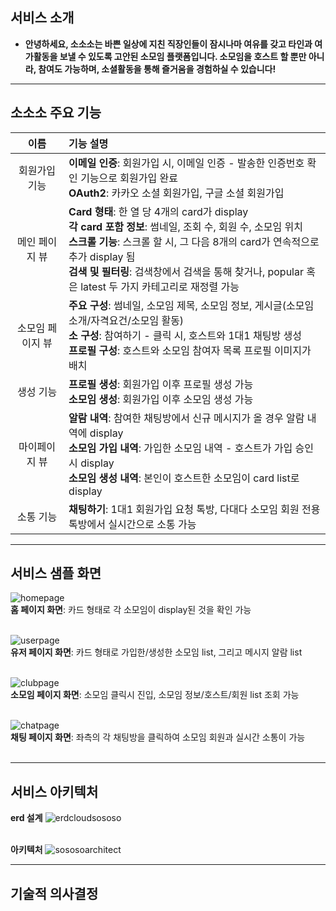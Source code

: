 ## 서비스 소개


- **안녕하세요, 소소소는 바쁜 일상에 지친 직장인들이 잠시나마 여유를 갖고 타인과 여가활동을 보낼 수 있도록 고안된 소모임 플랫폼입니다. 소모임을 호스트 할 뿐만 아니라, 참여도 가능하며, 소셜활동을 통해 즐거움을 경험하실 수 있습니다!**

***

## **소소소 주요 기능**

|이름|기능 설명|
|:---:|:---|
|회원가입 기능| **이메일 인증**: 회원가입 시, 이메일 인증 - 발송한 인증번호 확인 기능으로 회원가입 완료  <br> **OAuth2**: 카카오 소셜 회원가입, 구글 소셜 회원가입 |
|메인 페이지 뷰| **Card 형태**: 한 열 당 4개의 card가 display <br> **각 card 포함 정보**: 썸네일, 조회 수, 회원 수, 소모임 위치 <br> **스크롤 기능**: 스크롤 할 시, 그 다음 8개의 card가 연속적으로 추가 display 됨 <br> **검색 및 필터링**: 검색창에서 검색을 통해 찾거나, popular 혹은 latest 두 가지 카테고리로 재정렬 가능|
|소모임 페이지 뷰| **주요 구성**: 썸네일, 소모임 제목, 소모임 정보, 게시글(소모임 소개/자격요건/소모임 활동) <br> **소 구성**: 참여하기 - 클릭 시, 호스트와 1대1 채팅방 생성 <br> **프로필 구성**: 호스트와 소모임 참여자 목록 프로필 이미지가 배치 |
|생성 기능| **프로필 생성**: 회원가입 이후 프로필 생성 가능 <br> **소모임 생성**: 회원가입 이후 소모임 생성 가능|
|마이페이지 뷰| **알람 내역**: 참여한 채팅방에서 신규 메시지가 올 경우 알람 내역에 display <br> **소모임 가입 내역**: 가입한 소모임 내역 - 호스트가 가입 승인 시 display <br> **소모임 생성 내역**: 본인이 호스트한 소모임이 card list로 display|
|소통 기능| **채팅하기**: 1대1 회원가입 요청 톡방, 다대다 소모임 회원 전용 톡방에서 실시간으로 소통 가능|

***

## **서비스 샘플 화면**
![homepage](https://github.com/user-attachments/assets/2961aa51-0f0f-444a-82b0-40ec291db1e1) <br>
**홈 페이지 화면**: 카드 형태로 각 소모임이 display된 것을 확인 가능 <br><br>

![userpage](https://github.com/user-attachments/assets/64e1051f-6bcd-4d9e-8774-618e79492549) <br>
**유저 페이지 화면**: 카드 형태로 가입한/생성한 소모임 list, 그리고 메시지 알람 list <br><br>

![clubpage](https://github.com/user-attachments/assets/2c663b7f-1cc8-4a28-a3d4-752f9112f79f) <br>
**소모임 페이지 화면**: 소모임 클릭시 진입, 소모임 정보/호스트/회원 list 조회 가능 <br><br>

![chatpage](https://github.com/user-attachments/assets/a1325ca3-6169-4c70-82a8-e94744945039) <br>
**채팅 페이지 화면**: 좌측의 각 채팅방을 클릭하여 소모임 회원과 실시간 소통이 가능 <br><br>
***

## **서비스 아키텍처**
**erd 설계**
![erdcloudsososo](https://github.com/user-attachments/assets/e573bc36-e7d8-402e-bc7c-839a5ef254aa) <br><br>

**아키텍처**
![sososoarchitect](https://github.com/user-attachments/assets/bf16ad8b-b0f8-40a3-ba45-0acb2d24c20b)
***

## **기술적 의사결정**
